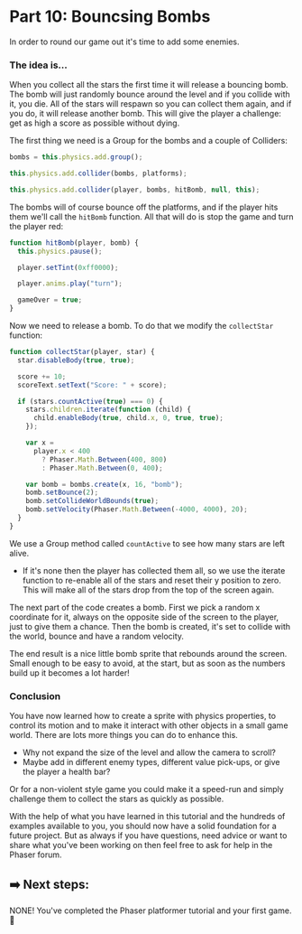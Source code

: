 # Part 10: Bouncsing Bombs

In order to round our game out it's time to add some enemies.

### The idea is...

When you collect all the stars the first time it will release a bouncing bomb. The bomb will just randomly bounce around the level and if you collide with it, you die. All of the stars will respawn so you can collect them again, and if you do, it will release another bomb. This will give the player a challenge: get as high a score as possible without dying.

The first thing we need is a Group for the bombs and a couple of Colliders:

```js
bombs = this.physics.add.group();

this.physics.add.collider(bombs, platforms);

this.physics.add.collider(player, bombs, hitBomb, null, this);
```

The bombs will of course bounce off the platforms, and if the player hits them we'll call the `hitBomb` function. All that will do is stop the game and turn the player red:

```js
function hitBomb(player, bomb) {
  this.physics.pause();

  player.setTint(0xff0000);

  player.anims.play("turn");

  gameOver = true;
}
```

Now we need to release a bomb. To do that we modify the `collectStar` function:

```js
function collectStar(player, star) {
  star.disableBody(true, true);

  score += 10;
  scoreText.setText("Score: " + score);

  if (stars.countActive(true) === 0) {
    stars.children.iterate(function (child) {
      child.enableBody(true, child.x, 0, true, true);
    });

    var x =
      player.x < 400
        ? Phaser.Math.Between(400, 800)
        : Phaser.Math.Between(0, 400);

    var bomb = bombs.create(x, 16, "bomb");
    bomb.setBounce(2);
    bomb.setCollideWorldBounds(true);
    bomb.setVelocity(Phaser.Math.Between(-4000, 4000), 20);
  }
}
```

We use a Group method called `countActive` to see how many stars are left alive.

- If it's none then the player has collected them all, so we use the iterate function to re-enable all of the stars and reset their y position to zero. This will make all of the stars drop from the top of the screen again.

The next part of the code creates a bomb. First we pick a random x coordinate for it, always on the opposite side of the screen to the player, just to give them a chance. Then the bomb is created, it's set to collide with the world, bounce and have a random velocity.

The end result is a nice little bomb sprite that rebounds around the screen. Small enough to be easy to avoid, at the start, but as soon as the numbers build up it becomes a lot harder!

### Conclusion

You have now learned how to create a sprite with physics properties, to control its motion and to make it interact with other objects in a small game world. There are lots more things you can do to enhance this.

- Why not expand the size of the level and allow the camera to scroll?
- Maybe add in different enemy types, different value pick-ups, or give the player a health bar?

Or for a non-violent style game you could make it a speed-run and simply challenge them to collect the stars as quickly as possible.

With the help of what you have learned in this tutorial and the hundreds of examples available to you, you should now have a solid foundation for a future project. But as always if you have questions, need advice or want to share what you've been working on then feel free to ask for help in the Phaser forum.

## ➡️ Next steps:

NONE! You've completed the Phaser platformer tutorial and your first game. 🎉
